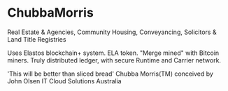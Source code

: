 # ChubbaMorris

Real Estate & Agencies, Community Housing, Conveyancing, Solicitors & Land Title Registries

Uses Elastos blockchain+ system.  ELA token.
"Merge mined" with Bitcoin miners.
Truly distributed ledger,
with secure Runtime and Carrier network.

'This will be better than sliced bread'
Chubba Morris(TM) conceived by John Olsen IT Cloud Solutions Australia
